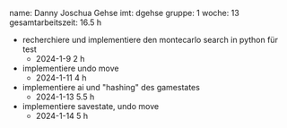 name: Danny Joschua Gehse
imt: dgehse
gruppe: 1
woche: 13
gesamtarbeitszeit: 16.5 h

- recherchiere und implementiere den montecarlo search in python für test
  - 2024-1-9 2 h     
- implementiere undo move
  - 2024-1-11 4 h
- implementiere ai und "hashing" des gamestates
    - 2024-1-13 5.5 h
- implementiere savestate, undo move
    - 2024-1-14 5 h              